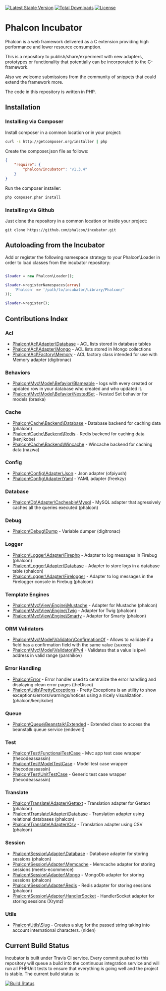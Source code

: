 [![Latest Stable Version](https://poser.pugx.org/phalcon/incubator/v/stable.svg)](https://packagist.org/packages/phalcon/incubator)
[![Total Downloads](https://poser.pugx.org/phalcon/incubator/downloads.svg)](https://packagist.org/packages/phalcon/incubator)
[![License](https://poser.pugx.org/phalcon/incubator/license.svg)](https://packagist.org/packages/phalcon/incubator)

# Phalcon Incubator

Phalcon is a web framework delivered as a C extension providing high performance and lower resource consumption.

This is a repository to publish/share/experiment with new adapters, prototypes or functionality that potentially can be incorporated to the C-framework.

Also we welcome submissions from the community of snippets that could extend the framework more.

The code in this repository is written in PHP.

## Installation

### Installing via Composer

Install composer in a common location or in your project:

```bash
curl -s http://getcomposer.org/installer | php
```

Create the composer.json file as follows:

```json
{
    "require": {
        "phalcon/incubator": "v1.3.4"
    }
}
```

Run the composer installer:

```bash
php composer.phar install
```

### Installing via Github

Just clone the repository in a common location or inside your project:

```
git clone https://github.com/phalcon/incubator.git
```

## Autoloading from the Incubator

Add or register the following namespace strategy to your Phalcon\Loader in order
to load classes from the incubator repository:

```php

$loader = new Phalcon\Loader();

$loader->registerNamespaces(array(
	'Phalcon' => '/path/to/incubator/Library/Phalcon/'
));

$loader->register();
```

## Contributions Index

### Acl
* [Phalcon\Acl\Adapter\Database](https://github.com/phalcon/incubator/tree/master/Library/Phalcon/Acl/Adapter) - ACL lists stored in database tables
* [Phalcon\Acl\Adapter\Mongo](https://github.com/phalcon/incubator/tree/master/Library/Phalcon/Acl/Adapter) - ACL lists stored in Mongo collections
* [Phalcon\Acl\Factory\Memory](https://github.com/phalcon/incubator/tree/master/Library/Phalcon/Acl/Factory) - ACL factory class intended for use with Memory adapter (digitronac)

### Behaviors
* [Phalcon\Mvc\Model\Befavior\Blameable](https://github.com/phalcon/incubator/tree/master/Library/Phalcon/Mvc/Model/Befavior) - logs with every created or updated row in your database who created and who updated it. 
* [Phalcon\Mvc\Model\Befavior\NestedSet](https://github.com/phalcon/incubator/tree/master/Library/Phalcon/Mvc/Model/Befavior) - Nested Set behavior for models (braska)

### Cache
* [Phalcon\Cache\Backend\Database](https://github.com/phalcon/incubator/tree/master/Library/Phalcon/Cache/Backend) - Database backend for caching data (phalcon)
* [Phalcon\Cache\Backend\Redis](https://github.com/phalcon/incubator/tree/master/Library/Phalcon/Cache/Backend) - Redis backend for caching data (kenjikobe)
* [Phalcon\Cache\Backend\Wincache](https://github.com/phalcon/incubator/tree/master/Library/Phalcon/Cache/Backend) - Wincache backend for caching data (nazwa)

### Config
* [Phalcon\Config\Adapter\Json](https://github.com/phalcon/incubator/tree/master/Library/Phalcon/Config/Adapter) - Json adapter (ofpiyush)
* [Phalcon\Config\Adapter\Yaml](https://github.com/phalcon/incubator/tree/master/Library/Phalcon/Config/Adapter) - YAML adapter (freekzy)

### Database
* [Phalcon\Db\Adapter\Cacheable\Mysql](https://github.com/phalcon/incubator/tree/master/Library/Phalcon/Db) - MySQL adapter that agressively caches all the queries executed (phalcon)

### Debug
* [Phalcon\Debug\Dump](https://github.com/phalcon/incubator/tree/master/Library/Phalcon/Debug) - Variable dumper (digitronac)

### Logger
* [Phalcon\Logger\Adapter\Firephp](https://github.com/phalcon/incubator/tree/master/Library/Phalcon/Logger) - Adapter to log messages in Firebug (phalcon)
* [Phalcon\Logger\Adapter\Database](https://github.com/phalcon/incubator/tree/master/Library/Phalcon/Logger) - Adapter to store logs in a database table (phalcon)
* [Phalcon\Logger\Adapter\Firelogger](https://github.com/phalcon/incubator/tree/master/Library/Phalcon/Logger) - Adapter to log messages in the Firelogger console in Firebug (phalcon)

### Template Engines
* [Phalcon\Mvc\View\Engine\Mustache](https://github.com/phalcon/incubator/tree/master/Library/Phalcon/Mvc/View/Engine) - Adapter for Mustache (phalcon)
* [Phalcon\Mvc\View\Engine\Twig](https://github.com/phalcon/incubator/tree/master/Library/Phalcon/Mvc/View/Engine) - Adapter for Twig (phalcon)
* [Phalcon\Mvc\View\Engine\Smarty](https://github.com/phalcon/incubator/tree/master/Library/Phalcon/Mvc/View/Engine) - Adapter for Smarty (phalcon)

### ORM Validators
* [Phalcon\Mvc\Model\Validator\ConfirmationOf](https://github.com/phalcon/incubator/tree/master/Library/Phalcon/Mvc/Model) - Allows to validate if a field has a confirmation field with the same value (suxxes)
* [Phalcon\Mvc\Model\Validator\IPv4](https://github.com/phalcon/incubator/tree/master/Library/Phalcon/Mvc/Model/Validator) - Validates that a value is ipv4 address in valid range (parshikov)

### Error Handling
* [Phalcon\Error](https://github.com/phalcon/incubator/tree/master/Library/Phalcon/Error) - Error handler used to centralize the error handling and displaying clean error pages (theDisco)
* [Phalcon\Utils\PrettyExceptions](https://github.com/phalcon/pretty-exceptions) - Pretty Exceptions is an utility to show exceptions/errors/warnings/notices using a nicely visualization. (phalcon/kenjikobe)

### Queue
* [Phalcon\Queue\Beanstalk\Extended](https://github.com/phalcon/incubator/tree/master/Library/Phalcon/Queue/Beanstalk) - Extended class to access the beanstalk queue service (endeveit)

### Test
* [Phalcon\Test\FunctionalTestCase](https://github.com/silverbadge/incubator/tree/master/Library/Phalcon/Test) - Mvc app test case wrapper (thecodeassassin)
* [Phalcon\Test\ModelTestCase](https://github.com/silverbadge/incubator/tree/master/Library/Phalcon/Test) - Model test case wrapper (thecodeassassin)
* [Phalcon\Test\UnitTestCase](https://github.com/silverbadge/incubator/tree/master/Library/Phalcon/Test) - Generic test case wrapper (thecodeassassin)

### Translate
* [Phalcon\Translate\Adapter\Gettext](https://github.com/phalcon/incubator/tree/master/Library/Phalcon/Translate/Adapter) - Translation adapter for Gettext (phalcon)
* [Phalcon\Translate\Adapter\Database](https://github.com/phalcon/incubator/tree/master/Library/Phalcon/Translate/Adapter) - Translation adapter using relational databases (phalcon)
* [Phalcon\Translate\Adapter\Csv](https://github.com/phalcon/incubator/tree/master/Library/Phalcon/Translate/Adapter) - Translation adapter using CSV (phalcon)

### Session
* [Phalcon\Session\Adapter\Database](https://github.com/phalcon/incubator/tree/master/Library/Phalcon/Session/Adapter) - Database adapter for storing sessions (phalcon)
* [Phalcon\Session\Adapter\Memcache](https://github.com/phalcon/incubator/tree/master/Library/Phalcon/Session/Adapter) - Memcache adapter for storing sessions (meets-ecommerce)
* [Phalcon\Session\Adapter\Mongo](https://github.com/phalcon/incubator/tree/master/Library/Phalcon/Session/Adapter) - MongoDb adapter for storing sessions (phalcon)
* [Phalcon\Session\Adapter\Redis](https://github.com/phalcon/incubator/tree/master/Library/Phalcon/Session/Adapter) - Redis adapter for storing sessions (phalcon)
* [Phalcon\Session\Adapter\HandlerSocket](https://github.com/phalcon/incubator/tree/master/Library/Phalcon/Session/Adapter) - HandlerSocket adapter for storing sessions (Xrymz)

### Utils
* [Phalcon\Utils\Slug](https://github.com/phalcon/incubator/tree/master/Library/Phalcon/Utils) - Creates a slug for the passed string taking into account international characters. (niden)


Current Build Status
--------------------
Incubator is built under Travis CI service. Every commit pushed to this repository will queue a build into the continuous integration service and will run all PHPUnit tests to ensure that everything is going well and the project is stable. The current build status is:

[![Build Status](https://secure.travis-ci.org/phalcon/incubator.png?branch=master)](http://travis-ci.org/phalcon/incubator)


